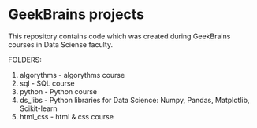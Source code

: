 # GeekBrains projects

This repository contains code which was created during GeekBrains courses in Data Sciense faculty.

FOLDERS:

1. algorythms - algorythms course
2. sql - SQL course
3. python - Python course
4. ds_libs - Python libraries for Data Science: Numpy, Pandas, Matplotlib, Scikit-learn
5. html_css - html & css course
